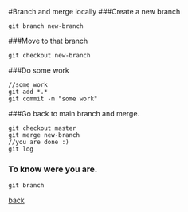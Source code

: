#Branch and merge locally
###Create a new branch
```
git branch new-branch

```
###Move to that branch
```
git checkout new-branch

```
###Do some work 
```
//some work
git add *.*
git commit -m "some work"

```
###Go back to main branch and merge. 
```
git checkout master
git merge new-branch
//you are done :)
git log

```
### To know were you are.
```
git branch

```

[back](https://github.com/mkamayd/git)
